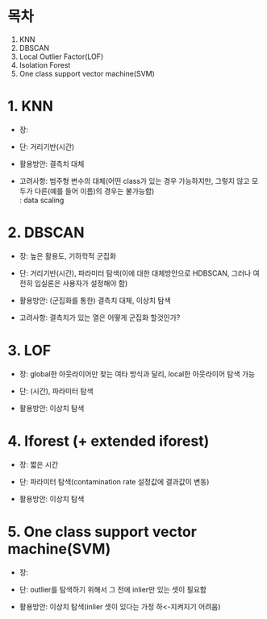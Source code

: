 # 목차

1. KNN
2. DBSCAN
3. Local Outlier Factor(LOF)
4. Isolation Forest
5. One class support vector machine(SVM)



# 1. KNN

- 장: 
- 단: 거리기반(시간) 

- 활용방안: 결측치 대체
- 고려사항: 범주형 변수의 대체(어떤 class가 있는 경우 가능하지만, 그렇지 않고 모두가 다른(예를 들어 이름)의 경우는 불가능함)          
          :  data scaling 

# 2. DBSCAN

- 장: 높은 활용도, 기하학적 군집화
- 단: 거리기반(시간), 파라미터 탐색(이에 대한 대체방안으로 HDBSCAN, 그러나 여전히 입실론은 사용자가 설정해야 함)

- 활용방안: (군집화를 통한) 결측치 대체, 이상치 탐색
- 고려사항: 결측치가 있는 열은 어떻게 군집화 할것인가? 

# 3. LOF

- 장: global한 아웃라이어만 찾는 여타 방식과 달리, local한 아웃라이어 탐색 가능
- 단: (시간), 파라미터 탐색

- 활용방안: 이상치 탐색

# 4. Iforest (+ extended iforest) 

- 장: 짧은 시간
- 단: 파라미터 탐색(contamination rate 설정값에 결과값이 변동)

- 활용방안: 이상치 탐색

# 5. One class support vector machine(SVM) 

- 장:
- 단: outlier를 탐색하기 위해서 그 전에 inlier만 있는 셋이 필요함

- 활용방안: 이상치 탐색(inlier 셋이 있다는 가정 하<-지켜지기 어려움)





